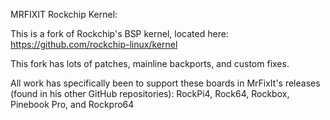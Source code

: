 MRFIXIT Rockchip Kernel:

This is a fork of Rockchip's BSP kernel, located here: https://github.com/rockchip-linux/kernel

This fork has lots of patches, mainline backports, and custom fixes.

All work has specifically been to support these boards in MrFixIt's releases (found in his other GitHub repositories): RockPi4, Rock64, Rockbox, Pinebook Pro, and Rockpro64

